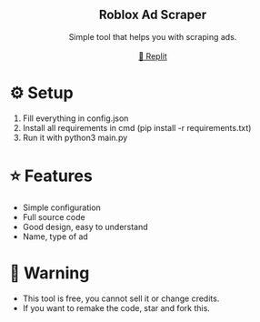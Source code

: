 <div align="center">
  <h2 align="center">Roblox Ad Scraper</h2>
  <p align="center">
    Simple tool that helps you with scraping ads.
    <br />
    <br />
    <a href="https://replit.com/@ripzkoo/Roblox-Ad-Scraper?v=1">🤖 Replit</a>
  </p>
</div>

# ⚙️ Setup

1. Fill everything in config.json
2. Install all requirements in cmd (pip install -r requirements.txt)
3. Run it with python3 main.py

# ⭐ Features

- Simple configuration
- Full source code
- Good design, easy to understand
- Name, type of ad

# 🤡 Warning
- This tool is free, you cannot sell it or change credits.
- If you want to remake the code, star and fork this.
